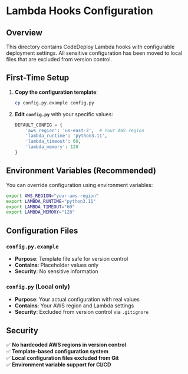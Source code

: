 # Lambda Hooks Configuration

## Overview
This directory contains CodeDeploy Lambda hooks with configurable deployment settings. All sensitive configuration has been moved to local files that are excluded from version control.

## First-Time Setup

1. **Copy the configuration template**:
   ```bash
   cp config.py.example config.py
   ```

2. **Edit `config.py`** with your specific values:
   ```python
   DEFAULT_CONFIG = {
       'aws_region': 'us-east-2',  # Your AWS region
       'lambda_runtime': 'python3.11',
       'lambda_timeout': 60,
       'lambda_memory': 128
   }
   ```

## Environment Variables (Recommended)
You can override configuration using environment variables:

```bash
export AWS_REGION="your-aws-region"
export LAMBDA_RUNTIME="python3.11"
export LAMBDA_TIMEOUT="60"
export LAMBDA_MEMORY="128"
```

## Configuration Files

### `config.py.example`
- **Purpose**: Template file safe for version control
- **Contains**: Placeholder values only
- **Security**: No sensitive information

### `config.py` (Local only)
- **Purpose**: Your actual configuration with real values
- **Contains**: Your AWS region and Lambda settings
- **Security**: Excluded from version control via `.gitignore`

## Security
✅ **No hardcoded AWS regions in version control**  
✅ **Template-based configuration system**  
✅ **Local configuration files excluded from Git**  
✅ **Environment variable support for CI/CD**
